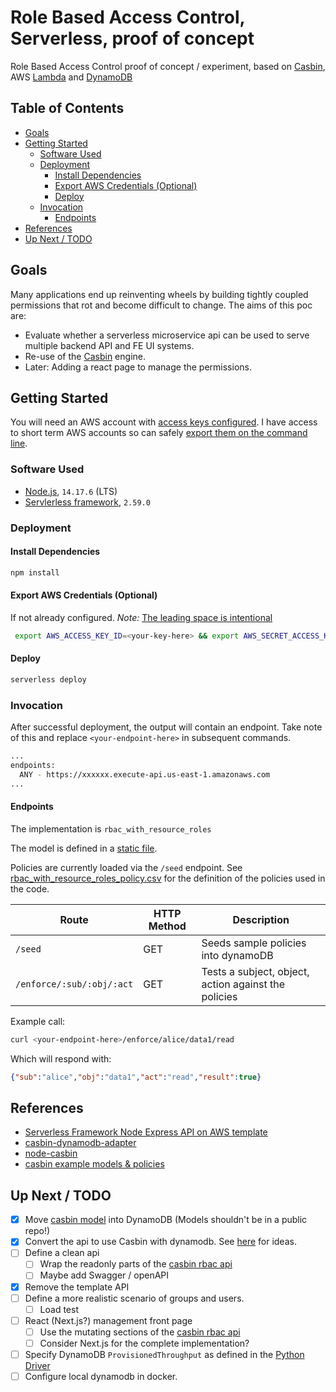 # Role Based Access Control, Serverless, proof of concept <!-- omit in toc -->

Role Based Access Control proof of concept / experiment, based on [Casbin](https://casbin.org/), AWS [Lambda](https://aws.amazon.com/lambda/) and [DynamoDB](https://aws.amazon.com/dynamodb/)

## Table of Contents  <!-- omit in toc -->

- [Goals](#goals)
- [Getting Started](#getting-started)
  - [Software Used](#software-used)
  - [Deployment](#deployment)
    - [Install Dependencies](#install-dependencies)
    - [Export AWS Credentials (Optional)](#export-aws-credentials-optional)
    - [Deploy](#deploy)
  - [Invocation](#invocation)
    - [Endpoints](#endpoints)
- [References](#references)
- [Up Next / TODO](#up-next--todo)

## Goals

Many applications end up reinventing wheels by building tightly coupled permissions that rot and become difficult to change. The aims of this poc are:

- Evaluate whether a serverless microservice api can be used to serve multiple backend API and FE UI systems.
- Re-use of the [Casbin](https://casbin.org/) engine.
- Later: Adding a react page to manage the permissions.

## Getting Started

You will need an AWS account with [access keys configured](https://www.serverless.com/framework/docs/providers/aws/guide/credentials/). I have access to short term AWS accounts so can safely [export them on the command line](#export-aws-credentials-optional).

### Software Used

- [Node.js](https://nodejs.org/en/), `14.17.6` (LTS)
- [Servlerless framework](https://www.serverless.com/), `2.59.0`

### Deployment

#### Install Dependencies

```bash
npm install
```

#### Export AWS Credentials (Optional)

If not already configured. _Note:_ [The leading space is intentional](https://stackoverflow.com/questions/6475524/do-i-prevent-commands-from-showing-up-in-bash-history)

```bash
 export AWS_ACCESS_KEY_ID=<your-key-here> && export AWS_SECRET_ACCESS_KEY=<your-secret-key-here>
```

#### Deploy

```bash
serverless deploy
```

### Invocation

After successful deployment, the output will contain an endpoint. Take note of this and replace `<your-endpoint-here>` in subsequent commands.

```bash
...
endpoints:
  ANY - https://xxxxxx.execute-api.us-east-1.amazonaws.com
...
```

#### Endpoints

The implementation is `rbac_with_resource_roles`

The model is defined in a [static file](casbin-config/rbac_with_resource_roles_model.conf).

Policies are currently loaded via the `/seed` endpoint. See [rbac_with_resource_roles_policy.csv](casbin-config/rbac_with_resource_roles_policy.csv) for the definition of the policies used in the code.

| Route                     | HTTP Method | Description                                          |
| ------------------------- | ----------- | ---------------------------------------------------- |
| `/seed`                   | GET         | Seeds sample policies into dynamoDB                  |
| `/enforce/:sub/:obj/:act` | GET         | Tests a subject, object, action against the policies |

Example call:

```bash
curl <your-endpoint-here>/enforce/alice/data1/read
```

Which will respond with:

```json
{"sub":"alice","obj":"data1","act":"read","result":true}
```

## References

- [Serverless Framework Node Express API on AWS template](https://github.com/serverless/examples/tree/master/aws-node-express-dynamodb-api)
- [casbin-dynamodb-adapter](https://github.com/fospitia/casbin-dynamodb-adapter)
- [node-casbin](https://github.com/casbin/node-casbin)
- [casbin example models & policies](https://github.com/casbin/casbin/tree/master/examples)

## Up Next / TODO

- [x] Move [casbin model](casbin-config/rbac_with_resource_roles_model.conf) into DynamoDB (Models shouldn't be in a public repo!)
- [x] Convert the api to use Casbin with dynamodb. See [here](https://www.nearform.com/blog/access-control-node-js-fastify-and-casbin/) for ideas.
- [ ] Define a clean api
  - [ ] Wrap the readonly parts of the [casbin rbac api](https://casbin.org/docs/en/rbac-api)
  - [ ] Maybe add Swagger / openAPI
- [x] Remove the template API
- [ ] Define a more realistic scenario of groups and users.
  - [ ] Load test
- [ ] React (Next.js?) management front page
  - [ ] Use the mutating sections of the [casbin rbac api](https://casbin.org/docs/en/rbac-api)
  - [ ] Consider Next.js for the complete implementation?
- [ ] Specify DynamoDB `ProvisionedThroughput` as defined in the [Python Driver](https://github.com/abqadeer/python-dycasbin/blob/master/python_dycasbin/adapter.py) 
- [ ] Configure local dynamodb in docker.
